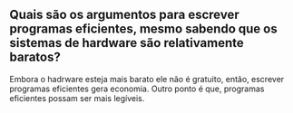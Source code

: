 ## Quais são os argumentos para escrever programas eficientes, mesmo sabendo que os sistemas de hardware são relativamente baratos?

Embora o hadrware esteja mais barato ele não é gratuito, então, escrever programas eficientes gera economia. Outro ponto é que, programas eficientes possam ser mais legíveis.

